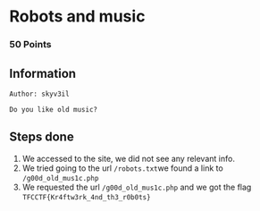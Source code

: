 # Robots and music

### 50 Points

## Information
    Author: skyv3il

    Do you like old music?

## Steps done
 1. We accessed to the site, we did not see any relevant info.
 2. We tried going to the url `/robots.txt`we found a link to `/g00d_old_mus1c.php`
 3. We requested the url `/g00d_old_mus1c.php` and we got the flag `TFCCTF{Kr4ftw3rk_4nd_th3_r0b0ts}`

